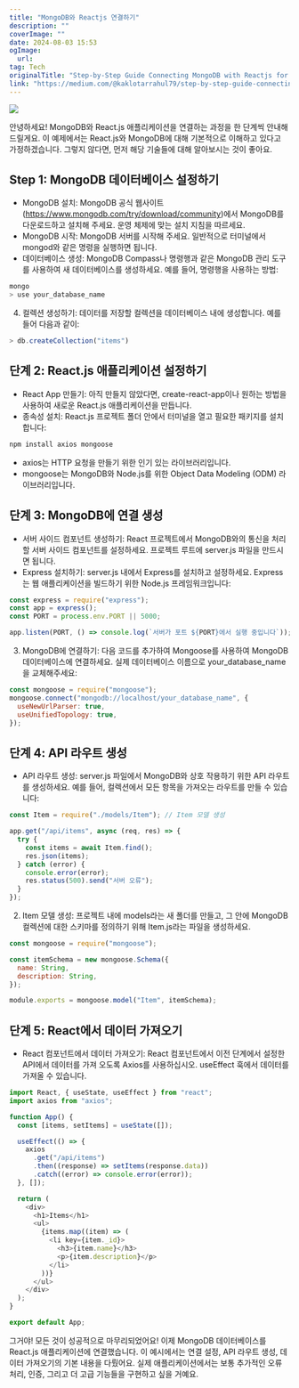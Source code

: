 ```yaml
---
title: "MongoDB와 Reactjs 연결하기"
description: ""
coverImage: ""
date: 2024-08-03 15:53
ogImage: 
  url: 
tag: Tech
originalTitle: "Step-by-Step Guide Connecting MongoDB with Reactjs for Seamless Full Stack Development"
link: "https://medium.com/@kaklotarrahul79/step-by-step-guide-connecting-mongodb-with-react-js-for-seamless-full-stack-development-db51c34da282"
---
```




<img src="/assets/img/Step-by-StepGuideConnectingMongoDBwithReactjsforSeamlessFullStackDevelopment_0.png" />

안녕하세요! MongoDB와 React.js 애플리케이션을 연결하는 과정을 한 단계씩 안내해 드릴게요. 이 예제에서는 React.js와 MongoDB에 대해 기본적으로 이해하고 있다고 가정하겠습니다. 그렇지 않다면, 먼저 해당 기술들에 대해 알아보시는 것이 좋아요.

## Step 1: MongoDB 데이터베이스 설정하기

- MongoDB 설치: MongoDB 공식 웹사이트(https://www.mongodb.com/try/download/community)에서 MongoDB를 다운로드하고 설치해 주세요. 운영 체제에 맞는 설치 지침을 따르세요.
- MongoDB 시작: MongoDB 서버를 시작해 주세요. 일반적으로 터미널에서 mongod와 같은 명령을 실행하면 됩니다.
- 데이터베이스 생성: MongoDB Compass나 명령행과 같은 MongoDB 관리 도구를 사용하여 새 데이터베이스를 생성하세요. 예를 들어, 명령행을 사용하는 방법:

<div class="content-ad"></div>

```js
mongo
> use your_database_name
```

4. 컬렉션 생성하기: 데이터를 저장할 컬렉션을 데이터베이스 내에 생성합니다. 예를 들어 다음과 같이:

```js
> db.createCollection("items")
```

## 단계 2: React.js 애플리케이션 설정하기

<div class="content-ad"></div>

- React App 만들기: 아직 만들지 않았다면, create-react-app이나 원하는 방법을 사용하여 새로운 React.js 애플리케이션을 만듭니다.
- 종속성 설치: React.js 프로젝트 폴더 안에서 터미널을 열고 필요한 패키지를 설치합니다:

```js
npm install axios mongoose
```

- axios는 HTTP 요청을 만들기 위한 인기 있는 라이브러리입니다.
- mongoose는 MongoDB와 Node.js를 위한 Object Data Modeling (ODM) 라이브러리입니다.

## 단계 3: MongoDB에 연결 생성

<div class="content-ad"></div>

- 서버 사이드 컴포넌트 생성하기: React 프로젝트에서 MongoDB와의 통신을 처리할 서버 사이드 컴포넌트를 설정하세요. 프로젝트 루트에 server.js 파일을 만드시면 됩니다.
- Express 설치하기: server.js 내에서 Express를 설치하고 설정하세요. Express는 웹 애플리케이션을 빌드하기 위한 Node.js 프레임워크입니다:

```js
const express = require("express");
const app = express();
const PORT = process.env.PORT || 5000;

app.listen(PORT, () => console.log(`서버가 포트 ${PORT}에서 실행 중입니다`));
```

3. MongoDB에 연결하기: 다음 코드를 추가하여 Mongoose를 사용하여 MongoDB 데이터베이스에 연결하세요. 실제 데이터베이스 이름으로 your_database_name을 교체해주세요:

```js
const mongoose = require("mongoose");
mongoose.connect("mongodb://localhost/your_database_name", {
  useNewUrlParser: true,
  useUnifiedTopology: true,
});
```

<div class="content-ad"></div>

## 단계 4: API 라우트 생성

- API 라우트 생성: server.js 파일에서 MongoDB와 상호 작용하기 위한 API 라우트를 생성하세요. 예를 들어, 컬렉션에서 모든 항목을 가져오는 라우트를 만들 수 있습니다:

```js
const Item = require("./models/Item"); // Item 모델 생성

app.get("/api/items", async (req, res) => {
  try {
    const items = await Item.find();
    res.json(items);
  } catch (error) {
    console.error(error);
    res.status(500).send("서버 오류");
  }
});
```

2. Item 모델 생성: 프로젝트 내에 models라는 새 폴더를 만들고, 그 안에 MongoDB 컬렉션에 대한 스키마를 정의하기 위해 Item.js라는 파일을 생성하세요.

<div class="content-ad"></div>

```js
const mongoose = require("mongoose");

const itemSchema = new mongoose.Schema({
  name: String,
  description: String,
});

module.exports = mongoose.model("Item", itemSchema);
```

## 단계 5: React에서 데이터 가져오기

- React 컴포넌트에서 데이터 가져오기: React 컴포넌트에서 이전 단계에서 설정한 API에서 데이터를 가져 오도록 Axios를 사용하십시오. useEffect 훅에서 데이터를 가져올 수 있습니다.

```js
import React, { useState, useEffect } from "react";
import axios from "axios";

function App() {
  const [items, setItems] = useState([]);

  useEffect(() => {
    axios
      .get("/api/items")
      .then((response) => setItems(response.data))
      .catch((error) => console.error(error));
  }, []);

  return (
    <div>
      <h1>Items</h1>
      <ul>
        {items.map((item) => (
          <li key={item._id}>
            <h3>{item.name}</h3>
            <p>{item.description}</p>
          </li>
        ))}
      </ul>
    </div>
  );
}

export default App;
```

<div class="content-ad"></div>

그거야! 모든 것이 성공적으로 마무리되었어요! 이제 MongoDB 데이터베이스를 React.js 애플리케이션에 연결했습니다. 이 예시에서는 연결 설정, API 라우트 생성, 데이터 가져오기의 기본 내용을 다뤘어요. 실제 애플리케이션에서는 보통 추가적인 오류 처리, 인증, 그리고 더 고급 기능들을 구현하고 싶을 거예요.
